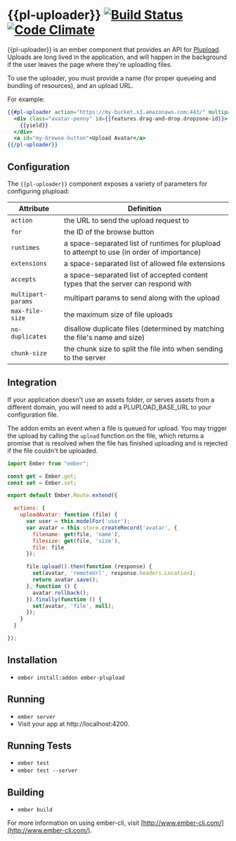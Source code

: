 # {{pl-uploader}} [![Build Status](https://travis-ci.org/paddle8/ember-plupload.svg)](https://travis-ci.org/paddle8/ember-plupload) [![Code Climate](https://codeclimate.com/github/paddle8/ember-plupload/badges/gpa.svg)](https://codeclimate.com/github/paddle8/ember-plupload)

{{pl-uploader}} is an ember component that provides an API for [Plupload](http://www.plupload.com/). Uploads are long lived in the application, and will happen in the background if the user leaves the page where they're uploading files.

To use the uploader, you must provide a name (for proper queueing and bundling of resources), and an upload URL.

For example:
```handlebars
{{#pl-uploader action="https://my-bucket.s3.amazonaws.com:443/" multipart-params=myAWSCredentials for="my-browse-button" when-queued="uploadAvatar" as |files features|}}
  <div class="avatar-penny" id={{features.drag-and-drop.dropzone-id}}>
    {{yield}}
  </div>
  <a id="my-browse-button">Upload Avatar</a>
{{/pl-uploader}}
```

## Configuration

The `{{pl-uploader}}` component exposes a variety of parameters for configuring plupload:


| Attribute           | Definition
|---------------------|------------------|
| `action`            | the URL to send the upload request to
| `for`               | the ID of the browse button
| `runtimes`          | a space-separated list of runtimes for plupload to attempt to use (in order of importance)
| `extensions`        | a space-separated list of allowed file extensions
| `accepts`           | a space-separated list of accepted content types that the server can respond with
| `multipart-params`  | multipart params to send along with the upload
| `max-file-size`     | the maximum size of file uploads
| `no-duplicates`     | disallow duplicate files (determined by matching the file's name and size)
| `chunk-size`        | the chunk size to split the file into when sending to the server


## Integration

If your application doesn't use an assets folder, or serves assets from a different domain, you will need to add a PLUPLOAD_BASE_URL to your configuration file.

The addon emits an event when a file is queued for upload. You may trigger the upload by calling the `upload` function on the file, which returns a promise that is resolved when the file has finished uploading and is rejected if the file couldn't be uploaded.

```javascript
import Ember from "ember";

const get = Ember.get;
const set = Ember.set;

export default Ember.Route.extend({

  actions: {
    uploadAvatar: function (file) {
      var user = this.modelFor('user');
      var avatar = this.store.createRecord('avatar', {
        filename: get(file, 'name'),
        filesize: get(file, 'size'),
        file: file
      });

      file.upload().then(function (response) {
        set(avatar, 'remoteUrl', response.headers.Location);
        return avatar.save();
      }, function () {
        avatar.rollback();
      }).finally(function () {
        set(avatar, 'file', null);
      });
    }
  }

});
```

## Installation

* `ember install:addon ember-plupload`

## Running

* `ember server`
* Visit your app at http://localhost:4200.

## Running Tests

* `ember test`
* `ember test --server`

## Building

* `ember build`

For more information on using ember-cli, visit [http://www.ember-cli.com/](http://www.ember-cli.com/).
